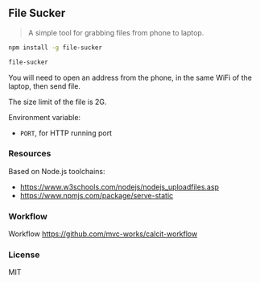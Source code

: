 
File Sucker
----

> A simple tool for grabbing files from phone to laptop.

```bash
npm install -g file-sucker

file-sucker
```

You will need to open an address from the phone, in the same WiFi of the laptop, then send file.

The size limit of the file is 2G.

Environment variable:

* `PORT`, for HTTP running port

### Resources

Based on Node.js toolchains:

* https://www.w3schools.com/nodejs/nodejs_uploadfiles.asp
* https://www.npmjs.com/package/serve-static

### Workflow

Workflow https://github.com/mvc-works/calcit-workflow

### License

MIT
